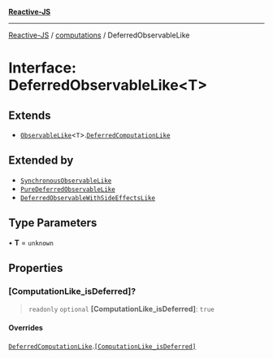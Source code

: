 [**Reactive-JS**](../../README.md)

***

[Reactive-JS](../../README.md) / [computations](../README.md) / DeferredObservableLike

# Interface: DeferredObservableLike\<T\>

## Extends

- [`ObservableLike`](ObservableLike.md)\<`T`\>.[`DeferredComputationLike`](DeferredComputationLike.md)

## Extended by

- [`SynchronousObservableLike`](SynchronousObservableLike.md)
- [`PureDeferredObservableLike`](PureDeferredObservableLike.md)
- [`DeferredObservableWithSideEffectsLike`](DeferredObservableWithSideEffectsLike.md)

## Type Parameters

• **T** = `unknown`

## Properties

### \[ComputationLike\_isDeferred\]?

> `readonly` `optional` **\[ComputationLike\_isDeferred\]**: `true`

#### Overrides

[`DeferredComputationLike`](DeferredComputationLike.md).[`[ComputationLike_isDeferred]`](DeferredComputationLike.md#computationlike_isdeferred)
